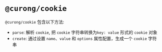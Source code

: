 # `@curong/cookie`

`@curong/cookie` 包含以下方法:

- `parse`: 解析 `cookie`, 把 `cookie` 字符串转换为`key: value` 形式的 `cookie` 对象
- `create`: 通过设置 `name`、`value` 和 `options` 属性配置，生成一个 `cookie` 字符串
